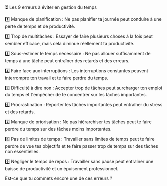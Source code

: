 

⏳ Les 9 erreurs à éviter en gestion du temps  
  
1️⃣ Manque de planification : Ne pas planifier ta journée peut conduire à une perte de temps et de productivité.  
  
2️⃣ Trop de multitâches : Essayer de faire plusieurs choses à la fois peut sembler efficace, mais cela diminue réellement ta productivité.  
  
3️⃣ Sous-estimer le temps nécessaire : Ne pas allouer suffisamment de temps à une tâche peut entraîner des retards et des erreurs.  
  
4️⃣ Faire face aux interruptions : Les interruptions constantes peuvent interrompre ton travail et te faire perdre du temps.  
  
5️⃣ Difficulté à dire non : Accepter trop de tâches peut surcharger ton emploi du temps et t'empêcher de te concentrer sur les tâches importantes.  
  
6️⃣ Procrastination : Reporter les tâches importantes peut entraîner du stress et des retards.  
  
7️⃣ Manque de priorisation : Ne pas hiérarchiser tes tâches peut te faire perdre du temps sur des tâches moins importantes.  
  
8️⃣ Pas de limites de temps : Travailler sans limites de temps peut te faire perdre de vue tes objectifs et te faire passer trop de temps sur des tâches non essentielles.  
  
9️⃣ Négliger le temps de repos : Travailler sans pause peut entraîner une baisse de productivité et un épuisement professionnel.  
  
Est-ce que tu commets encore une de ces erreurs ?